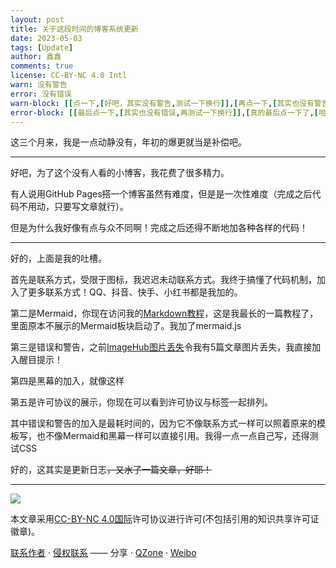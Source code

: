 ```yaml
---
layout: post
title: 关于这段时间的博客系统更新
date: 2023-05-03
tags: [Update]
author: 鑫鑫
comments: true
license: CC-BY-NC 4.0 Intl
warn: 没有警告
error: 没有错误
warn-block: [[点一下,[好吧，其实没有警告,测试一下换行]],[再点一下,[其实也没有警告,就是想测试]]]
error-block: [[最后点一下,[其实也没有错误,再测试一下换行]],[真的最后点一下了,[哈哈哈,真的最后一下]]]
---
```


这三个月来，我是一点动静没有，年初的爆更就当是补偿吧。

---

好吧，为了这个没有人看的小博客，我花费了很多精力。

有人说用GitHub Pages搭一个博客虽然有难度，但是是一次性难度（完成之后代码不用动，只要写文章就行）。

但是为什么我好像有点与众不同啊！完成之后还得不断地加各种各样的代码！

---

好的，上面是我的吐槽。

首先是联系方式，受限于图标，我迟迟未动联系方式。我终于搞懂了代码机制，加入了更多联系方式！QQ、抖音、快手、小红书都是我加的。

第二是Mermaid，你现在访问我的[Markdown教程](/markdown)，这是我最长的一篇教程了，里面原本不展示的Mermaid板块启动了。我加了mermaid.js

第三是错误和警告，之前[ImageHub图片丢失](/imagehub)令我有5篇文章图片丢失，我直接加入醒目提示！

第四是黑幕的加入，<span class="heimu" title="你知道得太多了">就像这样</span>

第五是许可协议的展示，你现在可以看到许可协议与标签一起排列。

其中错误和警告的加入是最耗时间的，因为它不像联系方式一样可以照着原来的模板写，也不像Mermaid和黑幕一样可以直接引用。我得一点一点自己写，还得测试CSS

好的，这其实是更新日志~~，又水了一篇文章，好耶！~~

---

[![](https://licensebuttons.net/l/by-nc/4.0/88x31.png)](https://creativecommons.org/licenses/by-nc/4.0/deed.zh)

本文章采用[CC-BY-NC 4.0国际](https://creativecommons.org/licenses/by-nc/4.0/deed.zh)许可协议进行许可(不包括引用的知识共享许可证徽章)。

[联系作者](mailto:blog@xinxin2021.tk) · [侵权联系](mailto:tort@xinxin2021.tk) —— 分享 · [QZone](https://sns.qzone.qq.com/cgi-bin/qzshare/cgi_qzshare_onekey?url=https%3A%2F%2Fblog.xinxin2021.tk%2Fupdate-log-1%2F&title=%E5%85%B3%E4%BA%8E%E8%BF%99%E6%AE%B5%E6%97%B6%E9%97%B4%E7%9A%84%E5%8D%9A%E5%AE%A2%E7%B3%BB%E7%BB%9F%E6%9B%B4%E6%96%B0&site=%E9%91%AB%E5%8D%9A%E5%AE%A2%0D%0A) · [Weibo](https://service.weibo.com/share/share.php?url=https%3A%2F%2Fblog.xinxin2021.tk%2Fupdate-log-1%2F&count=1&title=%E5%85%B3%E4%BA%8E%E8%BF%99%E6%AE%B5%E6%97%B6%E9%97%B4%E7%9A%84%E5%8D%9A%E5%AE%A2%E7%B3%BB%E7%BB%9F%E6%9B%B4%E6%96%B0&language=zh_cn)
